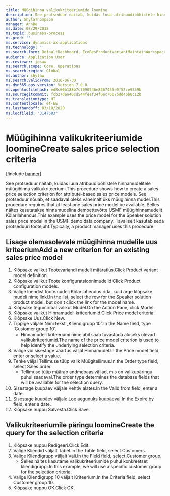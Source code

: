 ```yaml
---
title: Müügihinna valikukriteeriumide loomine
description: See protseduur näitab, kuidas luua atribuudipõhistele hinnamudelitele müügihinna valikukriteeriumi.
author: ShylaThompson
manager: AnnBe
ms.date: 08/29/2018
ms.topic: business-process
ms.prod: ''
ms.service: dynamics-ax-applications
ms.technology: ''
ms.search.form: DefaultDashboard, EcoResProductVariantMaintainWorkspace, PCProductConfigurationModelListPage, PCPriceModelSelectionCriteria, SysQueryForm, SysQueryTableLookUp, SysQueryFieldLookUp
audience: Application User
ms.reviewer: josaw
ms.search.scope: Core, Operations
ms.search.region: Global
ms.author: shylaw
ms.search.validFrom: 2016-06-30
ms.dyn365.ops.version: Version 7.0.0
ms.openlocfilehash: ed8c60b188b7c7090546e8367455e0f58ce9359b
ms.sourcegitcommit: fcb27d6a46cd544feef34f6ec7607bdd46b0c12b
ms.translationtype: HT
ms.contentlocale: et-EE
ms.lasthandoff: 03/18/2020
ms.locfileid: "3147683"
---
```

# <a name="create-sales-price-selection-criteria"></a><span data-ttu-id="f0584-103">Müügihinna valikukriteeriumide loomine</span><span class="sxs-lookup"><span data-stu-id="f0584-103">Create sales price selection criteria</span></span>

[!include [banner](../../includes/banner.md)]

<span data-ttu-id="f0584-104">See protseduur näitab, kuidas luua atribuudipõhistele hinnamudelitele müügihinna valikukriteeriumi.</span><span class="sxs-lookup"><span data-stu-id="f0584-104">This procedure shows how to create a sales price selection criterion for attribute-based sales price models.</span></span> <span data-ttu-id="f0584-105">See protseduur nõuab, et saadaval oleks vähemalt üks müügihinna mudel.</span><span class="sxs-lookup"><span data-stu-id="f0584-105">This procedure requires that at least one sales price model be available.</span></span> <span data-ttu-id="f0584-106">Selles näites kasutatakse hinnamudelina demoettevõtte USMF müügihinnamudelit Kõlarilahendus.</span><span class="sxs-lookup"><span data-stu-id="f0584-106">This example uses the price model for the Speaker solution sales price model in the USMF demo data company.</span></span> <span data-ttu-id="f0584-107">Tavaliselt kasutab seda protseduuri tootejuht.</span><span class="sxs-lookup"><span data-stu-id="f0584-107">Typically, a product manager uses this procedure.</span></span>


## <a name="add-a-new-criterion-for-an-existing-sales-price-model"></a><span data-ttu-id="f0584-108">Lisage olemasolevale müügihinna mudelile uus kriteerium</span><span class="sxs-lookup"><span data-stu-id="f0584-108">Add a new criterion for an existing sales price model</span></span>
1. <span data-ttu-id="f0584-109">Klõpsake valikut Tootevariandi mudeli määratlus.</span><span class="sxs-lookup"><span data-stu-id="f0584-109">Click Product variant model definition.</span></span>
2. <span data-ttu-id="f0584-110">Klõpsake valikut Toote konfiguratsioonimudelid.</span><span class="sxs-lookup"><span data-stu-id="f0584-110">Click Product configuration models.</span></span>
3. <span data-ttu-id="f0584-111">Valige loendist tootemudeli Kõlarilahendus rida, kuid ärge klõpsake mudeli nime linki.</span><span class="sxs-lookup"><span data-stu-id="f0584-111">In the list, select the row for the Speaker solution product model, but don't click the link for the model name.</span></span>
4. <span data-ttu-id="f0584-112">Klõpsake tegumiribal valikut Mudel.</span><span class="sxs-lookup"><span data-stu-id="f0584-112">On the Action Pane, click Model.</span></span>
5. <span data-ttu-id="f0584-113">Klõpsake valikut Hinnamudeli kriteeriumid.</span><span class="sxs-lookup"><span data-stu-id="f0584-113">Click Price model criteria.</span></span>
6. <span data-ttu-id="f0584-114">Klõpsake Uus.</span><span class="sxs-lookup"><span data-stu-id="f0584-114">Click New.</span></span>
7. <span data-ttu-id="f0584-115">Tippige väljale Nimi tekst „Kliendigrupp 10”.</span><span class="sxs-lookup"><span data-stu-id="f0584-115">In the Name field, type 'Customer group 10'.</span></span>
    * <span data-ttu-id="f0584-116">Hinnamudeli kriteeriumi nime abil saab tuvastada aluseks olevad valikukriteeriumid.</span><span class="sxs-lookup"><span data-stu-id="f0584-116">The name of the price model criterion is used to help identify the underlying selection criteria.</span></span>  
8. <span data-ttu-id="f0584-117">Valige või sisestage väärtus väljal Hinnamudel.</span><span class="sxs-lookup"><span data-stu-id="f0584-117">In the Price model field, enter or select a value.</span></span>
9. <span data-ttu-id="f0584-118">Tehke väljal Tellimuse tüüp valik Müügitellimus.</span><span class="sxs-lookup"><span data-stu-id="f0584-118">In the Order type field, select Sales order.</span></span>
    * <span data-ttu-id="f0584-119">Tellimuse tüüp määrab andmebaasiväljad, mis on valikupäringu puhul saadaval.</span><span class="sxs-lookup"><span data-stu-id="f0584-119">The order type determines the database fields that will be available for the selection query.</span></span>  
10. <span data-ttu-id="f0584-120">Sisestage kuupäev väljale Kehtiv alates.</span><span class="sxs-lookup"><span data-stu-id="f0584-120">In the Valid from field, enter a date.</span></span>
11. <span data-ttu-id="f0584-121">Sisestage kuupäev väljale Loe aegunuks kuupäeval.</span><span class="sxs-lookup"><span data-stu-id="f0584-121">In the Expire by field, enter a date.</span></span>
12. <span data-ttu-id="f0584-122">Klõpsake nuppu Salvesta.</span><span class="sxs-lookup"><span data-stu-id="f0584-122">Click Save.</span></span>

## <a name="create-the-query-for-the-selection-criteria"></a><span data-ttu-id="f0584-123">Valikukriteeriumile päringu loomine</span><span class="sxs-lookup"><span data-stu-id="f0584-123">Create the query for the selection criteria</span></span>
1. <span data-ttu-id="f0584-124">Klõpsake nuppu Redigeeri.</span><span class="sxs-lookup"><span data-stu-id="f0584-124">Click Edit.</span></span>
2. <span data-ttu-id="f0584-125">Valige Kliendid väljalt Tabel.</span><span class="sxs-lookup"><span data-stu-id="f0584-125">In the Table field, select Customers.</span></span> 
3. <span data-ttu-id="f0584-126">Valige Kliendigrupp väljalt Väli.</span><span class="sxs-lookup"><span data-stu-id="f0584-126">In the Field field, select Customer group.</span></span>
    * <span data-ttu-id="f0584-127">Selles näites kasutame valikukriteeriumide puhul konkreetset kliendigruppi.</span><span class="sxs-lookup"><span data-stu-id="f0584-127">In this example, we will use a specific customer group for the selection criteria.</span></span>  
4. <span data-ttu-id="f0584-128">Valige Kliendigrupp 10 väljalt Kriteerium.</span><span class="sxs-lookup"><span data-stu-id="f0584-128">In the Criteria field, select Customer group 10.</span></span> 
5. <span data-ttu-id="f0584-129">Klõpsake nuppu OK.</span><span class="sxs-lookup"><span data-stu-id="f0584-129">Click OK.</span></span>

